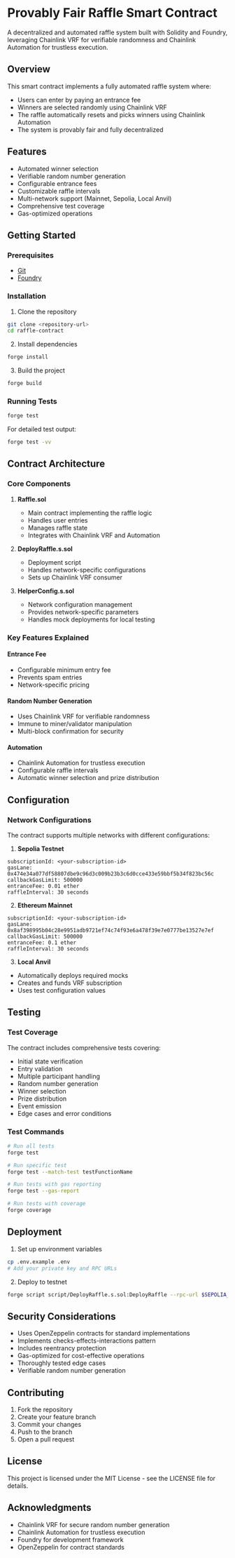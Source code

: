 # Provably Fair Raffle Smart Contract

A decentralized and automated raffle system built with Solidity and Foundry, leveraging Chainlink VRF for verifiable randomness and Chainlink Automation for trustless execution.

## Overview

This smart contract implements a fully automated raffle system where:
- Users can enter by paying an entrance fee
- Winners are selected randomly using Chainlink VRF
- The raffle automatically resets and picks winners using Chainlink Automation
- The system is provably fair and fully decentralized

## Features

- Automated winner selection
- Verifiable random number generation
- Configurable entrance fees
- Customizable raffle intervals
- Multi-network support (Mainnet, Sepolia, Local Anvil)
- Comprehensive test coverage
- Gas-optimized operations

## Getting Started

### Prerequisites

- [Git](https://git-scm.com/book/en/v2/Getting-Started-Installing-Git)
- [Foundry](https://book.getfoundry.sh/getting-started/installation)

### Installation

1. Clone the repository
```bash
git clone <repository-url>
cd raffle-contract
```

2. Install dependencies
```bash
forge install
```

3. Build the project
```bash
forge build
```

### Running Tests

```bash
forge test
```

For detailed test output:
```bash
forge test -vv
```

## Contract Architecture

### Core Components

1. **Raffle.sol**
   - Main contract implementing the raffle logic
   - Handles user entries
   - Manages raffle state
   - Integrates with Chainlink VRF and Automation

2. **DeployRaffle.s.sol**
   - Deployment script
   - Handles network-specific configurations
   - Sets up Chainlink VRF consumer

3. **HelperConfig.s.sol**
   - Network configuration management
   - Provides network-specific parameters
   - Handles mock deployments for local testing

### Key Features Explained

#### Entrance Fee
- Configurable minimum entry fee
- Prevents spam entries
- Network-specific pricing

#### Random Number Generation
- Uses Chainlink VRF for verifiable randomness
- Immune to miner/validator manipulation
- Multi-block confirmation for security

#### Automation
- Chainlink Automation for trustless execution
- Configurable raffle intervals
- Automatic winner selection and prize distribution

## Configuration

### Network Configurations

The contract supports multiple networks with different configurations:

1. **Sepolia Testnet**
```solidity
subscriptionId: <your-subscription-id>
gasLane: 0x474e34a077df58807dbe9c96d3c009b23b3c6d0cce433e59bbf5b34f823bc56c
callbackGasLimit: 500000
entranceFee: 0.01 ether
raffleInterval: 30 seconds
```

2. **Ethereum Mainnet**
```solidity
subscriptionId: <your-subscription-id>
gasLane: 0x8af398995b04c28e9951adb9721ef74c74f93e6a478f39e7e0777be13527e7ef
callbackGasLimit: 500000
entranceFee: 0.1 ether
raffleInterval: 30 seconds
```

3. **Local Anvil**
- Automatically deploys required mocks
- Creates and funds VRF subscription
- Uses test configuration values

## Testing

### Test Coverage

The contract includes comprehensive tests covering:

- Initial state verification
- Entry validation
- Multiple participant handling
- Random number generation
- Winner selection
- Prize distribution
- Event emission
- Edge cases and error conditions

### Test Commands

```bash
# Run all tests
forge test

# Run specific test
forge test --match-test testFunctionName

# Run tests with gas reporting
forge test --gas-report

# Run tests with coverage
forge coverage
```

## Deployment

1. Set up environment variables
```bash
cp .env.example .env
# Add your private key and RPC URLs
```

2. Deploy to testnet
```bash
forge script script/DeployRaffle.s.sol:DeployRaffle --rpc-url $SEPOLIA_RPC_URL --broadcast --verify
```

## Security Considerations

- Uses OpenZeppelin contracts for standard implementations
- Implements checks-effects-interactions pattern
- Includes reentrancy protection
- Gas-optimized for cost-effective operations
- Thoroughly tested edge cases
- Verifiable random number generation

## Contributing

1. Fork the repository
2. Create your feature branch
3. Commit your changes
4. Push to the branch
5. Open a pull request

## License

This project is licensed under the MIT License - see the LICENSE file for details.

## Acknowledgments

- Chainlink VRF for secure random number generation
- Chainlink Automation for trustless execution
- Foundry for development framework
- OpenZeppelin for contract standards